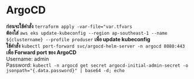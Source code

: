# ArgoCD
**ก่อนจะใช้คำสั่ง**  ` terraform apply -var-file="var.tfvars ` <br>
**ต้องใส่** ` aws eks update-kubeconfig --region ap-southeast-1 --name ${clustername} --profile produser ` **เพื่อ update kubeconfig** <br>
**ใช้คำสั่ง** ` kubectl port-forward svc/argocd-helm-server -n argocd 8080:443 ` **เพื่อ Forward port ของ ArgoCD** <br>
Username: admin <br>
Password: `kubectl -n argocd get secret argocd-initial-admin-secret -o jsonpath="{.data.password}" | base64 -d; echo`